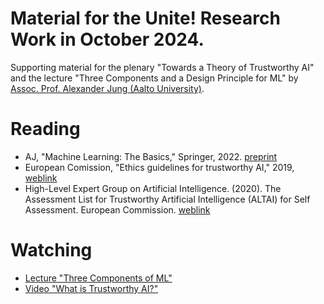 # Material for the Unite! Research Work in October 2024. 

Supporting material for the plenary "Towards a Theory of Trustworthy AI" and the lecture "Three Components and a Design Principle for ML" by [Assoc. Prof. Alexander Jung (Aalto University)](https://alexjungaalto.github.io/). 

# Reading

* AJ, "Machine Learning: The Basics," Springer, 2022. [preprint](https://mlbook.cs.aalto.fi) 
* European Comission, "Ethics guidelines for trustworthy AI," 2019, [weblink](https://digital-strategy.ec.europa.eu/en/library/ethics-guidelines-trustworthy-ai)
* High-Level Expert Group on Artificial Intelligence. (2020). The Assessment List for Trustworthy Artificial Intelligence (ALTAI) for Self Assessment. European Commission. [weblink](https://digital-strategy.ec.europa.eu/en/library/assessment-list-trustworthy-artificial-intelligence-altai-self-assessment)

# Watching

* [Lecture "Three Components of ML"](https://youtu.be/WSrTDOjK7gk?si=x_59kUh0EWebbeSK)
* [Video "What is Trustworthy AI?"](https://youtu.be/V7kWAZ-dV0w?si=gYFhFzg71vbFqPhJ)

